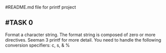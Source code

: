 #README.md file for printf project

#TASK 0
 --------------------------
Format a character string. The format string is composed of zero or more directives. Seeman 3 printf for more detail. You need to handle the following conversion specifiers: c, s, & %
